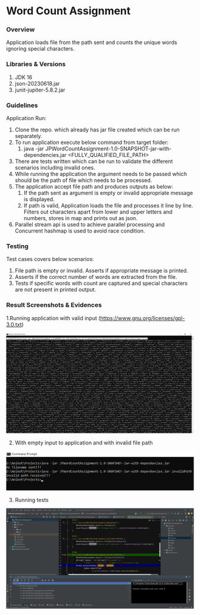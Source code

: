 # Word Count Assignment

### Overview
Application loads file from the path sent and counts the unique words ignoring special characters.

### Libraries & Versions
1. JDK 16
2. json-20230618.jar
3. junit-jupiter-5.8.2.jar

### Guidelines
Application Run:
1. Clone the repo. which already has jar file created which can be run separately.
2. To run application execute below command from target folder:
   1. java -jar JPWordCountAssignment-1.0-SNAPSHOT-jar-with-dependencies.jar <FULLY_QUALIFIED_FILE_PATH>
3. There are tests written which can be run to validate the different scenarios including invalid ones.
4. While running the application the argument needs to be passed which should be the path of file which
needs to be processed.
5. The application accept file path and produces outputs as below:
   1. If the path sent as argument is empty or invalid appropriate message is displayed.
   2. If path is valid, Application loads the file and processes it line by line. Filters out characters apart from
   lower and upper letters and numbers, stores in map and prints out as json.
6. Parallel stream api is used to achieve parallel processing and Concurrent hashmap is used to avoid race condition.

### Testing
Test cases covers below scenarios:
1. File path is empty or invalid. Asserts if appropriate message is printed.
2. Asserts if the correct number of words are extracted from the file.
3. Tests if specific words with count are captured and special characters are not present in printed output.

### Result Screenshots & Evidences 
1.Running application with valid input (https://www.gnu.org/licenses/gpl-3.0.txt)

![img_4.png](img_4.png)

2. With empty input to application and with invalid file path

![img_3.png](img_3.png)

3. Running tests 

![img.png](img.png)
